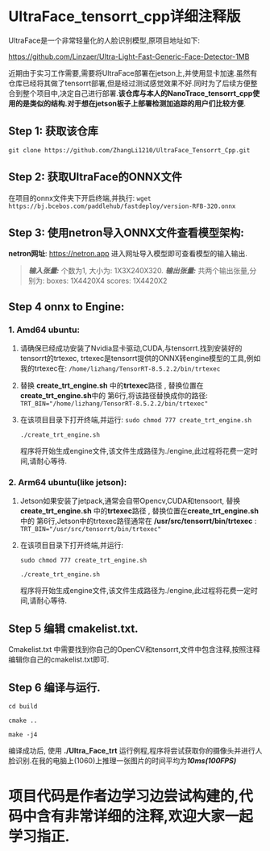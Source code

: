 # UltraFace_tensorrt_cpp详细注释版
UltraFace是一个非常轻量化的人脸识别模型,原项目地址如下:

https://github.com/Linzaer/Ultra-Light-Fast-Generic-Face-Detector-1MB

近期由于实习工作需要,需要将UltraFace部署在jetson上,并使用显卡加速.虽然有仓库已经将其做了tensorrt部署,但是经过测试感觉效果不好.同时为了后续方便整合到整个项目中,决定自己进行部署.**该仓库与本人的NanoTrace_tensorrt_cpp使用的是类似的结构.对于想在jetson板子上部署检测加追踪的用户们比较方便**.

## Step 1: 获取该仓库
 `git clone https://github.com/ZhangLi1210/UltraFace_Tensorrt_Cpp.git`

## Step 2: 获取UltraFace的ONNX文件
在项目的onnx文件夹下开启终端,并执行:
```wget https://bj.bcebos.com/paddlehub/fastdeploy/version-RFB-320.onnx```

## Step 3: 使用netron导入ONNX文件查看模型架构:
**netron网址**: https://netron.app 进入网址导入模型即可查看模型的输入输出.
>***输入张量:*** 
>个数为1, 大小为: 1X3X240X320. 
>***输出张量:*** 
>共两个输出张量,分别为: 
>boxes: 1X4420X4 
>scores: 1X4420X2 

## Step 4 onnx to Engine:
### 1. Amd64 ubuntu:
1. 请确保已经成功安装了Nvidia显卡驱动,CUDA,与tensorrt.找到安装好的tensorrt的trtexec, trtexec是tensorrt提供的ONNX转engine模型的工具,例如我的trtexec在: 
```/home/lizhang/TensorRT-8.5.2.2/bin/trtexec```

2. 替换 **create_trt_engine.sh** 中的**trtexec**路径 , 替换位置在**create_trt_engine.sh**中的 第6行,将该路径替换成你的路径:
```TRT_BIN="/home/lizhang/TensorRT-8.5.2.2/bin/trtexec"```

3. 在该项目目录下打开终端,并运行:
    `sudo chmod 777 create_trt_engine.sh`
   
    `./create_trt_engine.sh`
   
    程序将开始生成engine文件,该文件生成路径为./engine,此过程将花费一定时间,请耐心等待.

### 2. Arm64 ubuntu(like jetson):
1. Jetson如果安装了jetpack,通常会自带Opencv,CUDA和tensoort, 替换 **create_trt_engine.sh** 中的**trtexec**路径 , 替换位置在**create_trt_engine.sh**中的 第6行,Jetson中的trtexec路径通常在 **/usr/src/tensorrt/bin/trtexec** :
```TRT_BIN="/usr/src/tensorrt/bin/trtexec"```

2. 在该项目目录下打开终端,并运行:

    `sudo chmod 777 create_trt_engine.sh`
   
    `./create_trt_engine.sh`
   
    程序将开始生成engine文件,该文件生成路径为./engine,此过程将花费一定时间,请耐心等待.

## Step 5  编辑 cmakelist.txt. 

 Cmakelist.txt 中需要找到你自己的OpenCV和tensorrt,文件中包含注释,按照注释编辑你自己的cmakelist.txt即可.
 


## Step 6 编译与运行. 
`cd build`

`cmake ..`

`make -j4`

编译成功后, 使用 **./Ultra_Face_trt** 运行例程,程序将尝试获取你的摄像头并进行人脸识别.在我的电脑上(1060)上推理一张图片的时间平均为***10ms(100FPS)***

# 项目代码是作者边学习边尝试构建的,代码中含有非常详细的注释,欢迎大家一起学习指正.

